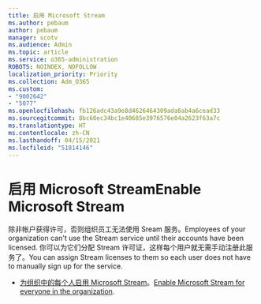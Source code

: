 ```yaml
---
title: 启用 Microsoft Stream
ms.author: pebaum
author: pebaum
manager: scotv
ms.audience: Admin
ms.topic: article
ms.service: o365-administration
ROBOTS: NOINDEX, NOFOLLOW
localization_priority: Priority
ms.collection: Adm_O365
ms.custom:
- "9002642"
- "5077"
ms.openlocfilehash: fb126adc43a9e8d4626464309ada6ab4a6cead33
ms.sourcegitcommit: 8bc60ec34bc1e40685e3976576e04a2623f63a7c
ms.translationtype: HT
ms.contentlocale: zh-CN
ms.lasthandoff: 04/15/2021
ms.locfileid: "51814146"
---
```

# <a name="enable-microsoft-stream"></a><span data-ttu-id="a6306-102">启用 Microsoft Stream</span><span class="sxs-lookup"><span data-stu-id="a6306-102">Enable Microsoft Stream</span></span>

<span data-ttu-id="a6306-103">除非帐户获得许可，否则组织员工无法使用 Sream 服务。</span><span class="sxs-lookup"><span data-stu-id="a6306-103">Employees of your organization can't use the Stream service until their accounts have been licensed.</span></span> <span data-ttu-id="a6306-104">你可以为它们分配 Stream 许可证，这样每个用户就无需手动注册此服务了。</span><span class="sxs-lookup"><span data-stu-id="a6306-104">You can assign Stream licenses to them so each user does not have to manually sign up for the service.</span></span>

- <span data-ttu-id="a6306-105">[为组织中的每个人启用 Microsoft Stream](https://docs.microsoft.com/stream/assign-user-licenses)。</span><span class="sxs-lookup"><span data-stu-id="a6306-105">[Enable Microsoft Stream for everyone in the organization](https://docs.microsoft.com/stream/assign-user-licenses).</span></span>
